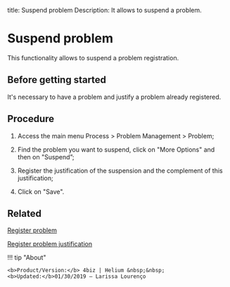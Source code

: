 title: Suspend problem
Description: It allows to suspend a problem.
# Suspend problem 

This functionality allows to suspend a problem registration.

Before getting started
----------------

It's necessary to have a problem and justify a problem already registered.

Procedure
------------

1.  Access the main menu Process \>
    Problem Management \> Problem;

2.  Find the problem you want to suspend, click on "More Options" and then on
    "Suspend”;

3.  Register the justification of the suspension and the complement of this justification;

4.  Click on "Save".

Related 
------------

[Register problem](/en-us/4biz-helium/processes/problem/use/register-problem.html)

[Register problem justification](/en-us/4biz-helium/processes/problem/configuration/problem-justification.html)

!!! tip "About"

    <b>Product/Version:</b> 4biz | Helium &nbsp;&nbsp;
    <b>Updated:</b>01/30/2019 – Larissa Lourenço
